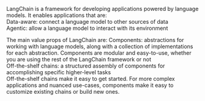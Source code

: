 LangChain is a framework for developing applications powered by language models. It enables applications that are: <br>Data-aware: connect a language model to other sources of data<br>
Agentic: allow a language model to interact with its environment <br>

The main value props of LangChain are:
Components: abstractions for working with language models, along with a collection of implementations for each abstraction. Components are modular and easy-to-use, whether you are using the rest of the LangChain framework or not<br>
Off-the-shelf chains: a structured assembly of components for accomplishing specific higher-level tasks<br>
Off-the-shelf chains make it easy to get started. For more complex applications and nuanced use-cases, components make it easy to customize existing chains or build new ones.
